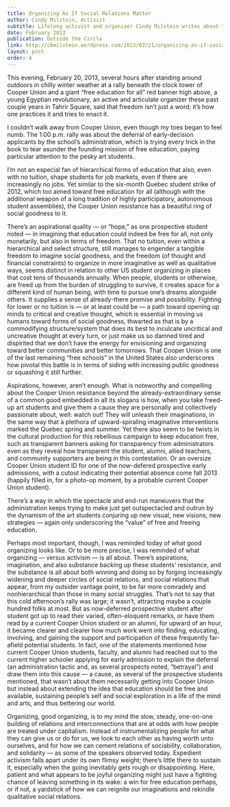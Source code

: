 ```yaml
---
title: Organizing As If Social Relations Matter
author: Cindy Milstein, Activist
subtitle: Lifelong activist and organizer Cindy Milstein writes about the merit of patient organizing and community-building.
date: February 2013
publication: Outside the Circle
link: http://cbmilstein.wordpress.com/2013/02/21/organizing-as-if-social-relations-matter/
layout: post
order: 4
---
```

This evening, February 20, 2013, several hours after standing around outdoors in chilly winter weather at a rally beneath the clock tower of Cooper Union and a giant “free education for all” red banner high above, a young Egyptian revolutionary, an active and articulate organizer these past couple years in Tahrir Square, said that freedom isn’t just a word; it’s how one practices it and tries to enact it.

I couldn’t walk away from Cooper Union, even though my toes began to feel numb. The 1:00 p.m. rally was about the deferral of early-decision applicants by the school’s administration, which is trying every trick in the book to tear asunder the founding mission of free education, paying particular attention to the pesky art students.

I’m not an especial fan of hierarchical forms of education that also, even with no tuition, shape students for job markets, even if there are increasingly no jobs. Yet similar to the six-month Quebec student strike of 2012, which too aimed toward free education for all (although with the additional weapon of a long tradition of highly participatory, autonomous student assemblies), the Cooper Union resistance has a beautiful ring of social goodness to it. 

There’s an aspirational quality — or “hope,” as one prospective student noted — in imagining that education could indeed be free for all, not only monetarily, but also in terms of freedom. That no tuition, even within a hierarchical and select structure, still manages to engender a tangible freedom to imagine social goodness, and the freedom (of thought and financial constraints) to organize in more imaginative as well as qualitative ways, seems distinct in relation to other US student organizing in places that cost tens of thousands annually. When people, students or otherwise, are freed up from the burden of struggling to survive, it creates space for a different kind of human being, with time to pursue one’s dreams alongside others. It supplies a sense of already-there promise and possibility. Fighting for lower or no tuition is — or at least could be — a path toward opening up minds to critical and creative thought, which is essential in moving us humans toward forms of social goodness, thwarted as that is by a commodifying structure/system that does its best to inculcate uncritical and uncreative thought at every turn, or just make us so damned tired and dispirited that we don’t have the energy for envisioning and organizing toward better communities and better tomorrows. That Cooper Union is one of the last remaining “free schools” in the United States also underscores how pivotal this battle is in terms of siding with increasing public goodness or squashing it still further.

Aspirations, however, aren’t enough. What is noteworthy and compelling about the Cooper Union resistance beyond the already-extraordinary sense of a common good embedded in all its slogans is how, when you take freed-up art students and give them a cause they are personally and collectively passionate about, well: watch out! They will unleash their imaginations, in the same way that a plethora of upward-spiraling imaginative interventions marked the Quebec spring and summer. Yet there also seem to be twists in the cultural production for this rebellious campaign to keep education free, such as transparent banners asking for transparency from administrators even as they reveal how transparent the student, alumni, allied teachers, and community supporters are being in this contestation. Or an oversize Cooper Union student ID for one of the now-defered prospective early admissions, with a cutout indicating their potential absence come fall 2013 (happily filled in, for a photo-op moment, by a probable current Cooper Union student).

There’s a way in which the spectacle and end-run maneuvers that the administration keeps trying to make just get outspectacled and outrun by the dynamism of the art students conjuring up new visual, new visions, new strategies — again only underscoring the “value” of free and freeing education.

Perhaps most important, though, I was reminded today of what good organizing looks like. Or to be more precise, I was reminded of what organizing — versus activism — is all about. There’s aspirations, imagination, and also substance backing up these students’ resistance, and the substance is all about both winning and doing so by forging increasingly widening and deeper circles of social relations, and social relations that appear, from my outsider vantage point, to be far more comradely and nonhierarchical than those in many social struggles. That’s not to say that this cold afternoon’s rally was large; it wasn’t, attracting maybe a couple hundred folks at most. But as now-deferred prospective student after student got up to read their varied, often-eloquent remarks, or have them read by a current Cooper Union student or an alumni, for upward of an hour, it became clearer and clearer how much work went into finding, educating, involving, and gaining the support and participation of these frequently far-afield potential students. In fact, one of the statements mentioned how current Cooper Union students, faculty, and alumni had reached out to the current higher schooler applying for early admission to explain the deferral (an administration tactic and, as several prospects noted, “betrayal”) and draw them into this cause — a cause, as several of the prospective students mentioned, that wasn’t about them necessarily getting into Cooper Union but instead about extending the idea that education should be free and available, sustaining people’s self and social exploration in a life of the mind and arts, and thus bettering our world.

Organizing, good organizing, is to my mind the slow, steady, one-on-one building of relations and interconnections that are at odds with how people are treated under capitalism. Instead of instrumentalizing people for what they can give us or do for us, we look to each other as having worth unto ourselves, and for how we can cement relations of sociability, collaboration, and solidarity — as some of the speakers observed today. Expedient activism falls apart under its own flimsy weight; there’s little there to sustain it, especially when the going inevitably gets rough or disappointing. Here, patient and what appears to be joyful organizing might just have a fighting chance of leaving something in its wake: a win for free education perhaps, or if not, a yardstick of how we can reignite our imaginations and rekindle qualitative social relations.